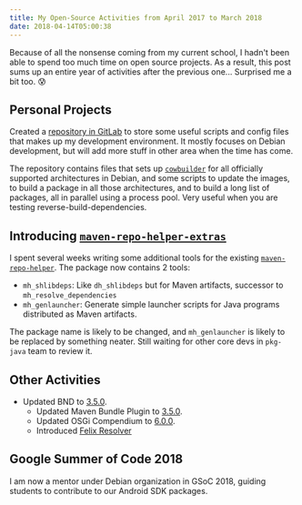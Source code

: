 ```yaml
---
title: My Open-Source Activities from April 2017 to March 2018
date: 2018-04-14T05:00:38
---
```


Because of all the nonsense coming from my current school, I hadn't been able to spend too much time on open source projects. As a result, this post sums up an entire year of activities after the previous one... Surprised me a bit too. 😰

## Personal Projects

Created a [repository in GitLab](https://gitlab.com/seamlik/utils) to store some useful scripts and config files that makes up my development environment. It mostly focuses on Debian development, but will add more stuff in other area when the time has come.

The repository contains files that sets up [`cowbuilder`](https://wiki.debian.org/cowbuilder) for all officially supported architectures in Debian, and some scripts to update the images, to build a package in all those architectures, and to build a long list of packages, all in parallel using a process pool. Very useful when you are testing reverse-build-dependencies.

## Introducing [`maven-repo-helper-extras`](https://salsa.debian.org/seamlik-guest/maven-repo-helper-extras)

I spent several weeks writing some additional tools for the existing [`maven-repo-helper`](https://tracker.debian.org/pkg/maven-repo-helper). The package now contains 2 tools:

* `mh_shlibdeps`: Like `dh_shlibdeps` but for Maven artifacts, successor to `mh_resolve_dependencies` 
* `mh_genlauncher`: Generate simple launcher scripts for Java programs distributed as Maven artifacts.

The package name is likely to be changed, and `mh_genlauncher` is likely to be replaced by something neater. Still waiting for other core devs in `pkg-java` team to review it.

## Other Activities

* Updated BND to [3.5.0](https://tracker.debian.org/news/940380/accepted-bnd-350-1-source-into-unstable).
  * Updated Maven Bundle Plugin to [3.5.0](https://tracker.debian.org/news/942832/accepted-maven-bundle-plugin-350-1-source-into-unstable).
  * Updated OSGi Compendium to [6.0.0](https://tracker.debian.org/news/939135/accepted-osgi-compendium-600-1-source-into-unstable).
  * Introduced [Felix Resolver](https://tracker.debian.org/pkg/felix-resolver)

## Google Summer of Code 2018

I am now a mentor under Debian organization in GSoC 2018, guiding students to contribute to our Android SDK packages.